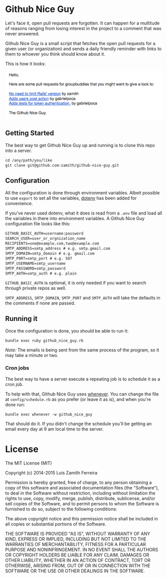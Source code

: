 # Github Nice Guy

Let's face it, open pull requests are forgotten. It can happen for a multitude
of reasons ranging from losing interest in the project to a comment that was
never answered.

Github Nice Guy is a small script that fetches the open pull requests for a
given user (or organization) and sends a daily friendly reminder with links to them to
whoever you think should know about it.

This is how it looks:

![email template](images/email.png)

## Getting Started

The best way to get Github Nice Guy up and running is to clone this repo into a
server.

```
cd /any/path/you/like
git clone git@github.com:zamith/github-nice-guy.git
```

## Configuration

All the configuration is done through environment variables. Albeit possible to
use `export` to set all the variables, [dotenv](https://github.com/bkeepers/dotenv) has
been added for convenience.

If you've never used dotenv, what it does is read from a `.env` file and load
all the variables in there into environment variables. A Github Nice Guy
configuration file looks like this:

```
GITHUB_BASIC_AUTH=username:password
SEARCH_USER=user_or_orgnization_name
RECIPIENTS=one@example.com,two@example.com
SMTP_ADDRESS=smtp_address # e.g. smtp.gmail.com
SMTP_DOMAIN=smtp_domain # e.g. gmail.com
SMTP_PORT=smtp_port # e.g. 587
SMTP_USERNAME=smtp_username
SMTP_PASSWORD=smtp_password
SMTP_AUTH=smtp_auth # e.g. plain
```

`GITHUB_BASIC_AUTH` is optional, it is only needed if you want to search through
private repos as well.

`SMTP_ADDRESS`, `SMTP_DOMAIN`, `SMTP_PORT` and `SMTP_AUTH` will take the
defaults in the comments if none are passed.

## Running it

Once the configuration is done, you should be able to run it:

```
bundle exec ruby github_nice_guy.rb
```

*Note:* The emails is being sent from the same process of the program, so it may
take a minute or two.

### Cron jobs

The best way to have a server execute a repeating job is to schedule it as a
cron job.

To help with that, Github Nice Guy uses
[whenever](https://github.com/javan/whenever). You can change the file at
`config/schedule.rb` as you prefer (or leave it as is), and when you're done
run:

```
bundle exec whenever -w github_nice_guy
```

That should do it. If you didn't change the schedule you'll be getting an email
every day at 9 am local time to the server.

# License

The MIT License (MIT)

Copyright (c) 2014-2015 Luis Zamith Ferreira

Permission is hereby granted, free of charge, to any person obtaining a copy
of this software and associated documentation files (the "Software"), to deal
in the Software without restriction, including without limitation the rights
to use, copy, modify, merge, publish, distribute, sublicense, and/or sell
copies of the Software, and to permit persons to whom the Software is
furnished to do so, subject to the following conditions:

The above copyright notice and this permission notice shall be included in
all copies or substantial portions of the Software.

THE SOFTWARE IS PROVIDED "AS IS", WITHOUT WARRANTY OF ANY KIND, EXPRESS OR
IMPLIED, INCLUDING BUT NOT LIMITED TO THE WARRANTIES OF MERCHANTABILITY,
FITNESS FOR A PARTICULAR PURPOSE AND NONINFRINGEMENT. IN NO EVENT SHALL THE
AUTHORS OR COPYRIGHT HOLDERS BE LIABLE FOR ANY CLAIM, DAMAGES OR OTHER
LIABILITY, WHETHER IN AN ACTION OF CONTRACT, TORT OR OTHERWISE, ARISING FROM,
OUT OF OR IN CONNECTION WITH THE SOFTWARE OR THE USE OR OTHER DEALINGS IN
THE SOFTWARE.

